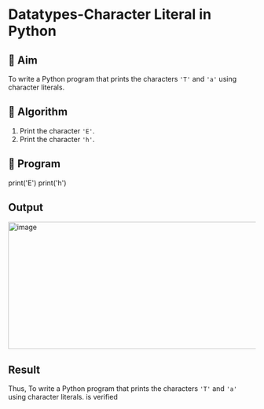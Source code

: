 # Datatypes-Character Literal in Python

## 🎯 Aim
To write a Python program that prints the characters `'T'` and `'a'` using character literals.

## 🧠 Algorithm
1. Print the character `'E'`.
2. Print the character `'h'`.

## 🧾 Program
print('E')
print('h')

## Output
<img width="853" height="259" alt="image" src="https://github.com/user-attachments/assets/90434556-a704-404b-8060-8eba88c58552" />

## Result
Thus,
To write a Python program that prints the characters `'T'` and `'a'` using character literals.
is verified
